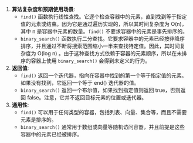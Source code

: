 1. **算法复杂度和预期使用场景**:
   - `find()` 函数执行线性查找。它逐个检查容器中的元素，直到找到等于指定值的元素或结束。因为它是通过遍历实现的，所以其时间复杂度为 O(n)，其中 n 是容器中元素的数量。`find()` 不要求容器中的元素是事先排序的。
   - `binary_search()` 函数执行二分查找。它要求容器中的元素已经按非降序排序，并且通过不断将搜索范围缩小一半来查找特定值。因此，其时间复杂度为 O(log n) 。由于这种查找方式依赖于容器的元素顺序，所以在未排序的容器上使用 `binary_search()` 会得到未定义的行为。
2. **返回值**:
   - `find()` 返回一个迭代器，指向在容器中找到的第一个等于指定值的元素。如果没有找到，它返回一个等于 end() 迭代器的值。
   - `binary_search()` 返回一个布尔值，如果找到指定值则返回 true，否则返回 false。注意，它并不返回目标元素的位置或迭代器。
3. **通用性**:
   - `find()` 可以用于任何类型的容器，包括列表、向量、集合等，而且不需要元素是排序的。
   - `binary_search()` 通常用于数组或向量等随机访问容器，并且前提是这些容器中的元素已经被排序。